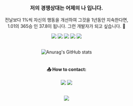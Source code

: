 <div align="center">

### 저의 경쟁상대는 어제의 나 입니다.
전날보다 1%씩 자신의 행동을 개선하여 그것을 1년동안 지속한다면,<br>
1.01의 365승 인 37.8이 됩니다. 그런 개발자가 되고 싶습니다. 👋
    
<img src="https://img.shields.io/badge/iOS-FFFFFF?style=flat-square&logo=iOS&logoColor=000000"/> <img src="https://img.shields.io/badge/Swift-F05138?style=flat-square&logo=Swift&logoColor=FFFFFF"/> <img src="https://img.shields.io/badge/SwiftUI-0b5394?style=flat-square&logo=Swift&logoColor=FFFFFF"/> <img src="https://img.shields.io/badge/Xcode-147EFB?style=flat-square&logo=Xcode&logoColor=FFFFFF"/> <img src="https://img.shields.io/badge/Git-F05032?style=flat-square&logo=Git&logoColor=FFFFFF"/> <br><br>

<!--
**iOSBen21/iOSBen21** is a ✨ _special_ ✨ repository because its `README.md` (this file) appears on your GitHub profile.

Here are some ideas to get you started:

- 🔭 I’m currently working on ...
- 🌱 I’m currently learning ...
- 👯 I’m looking to collaborate on ...
- 🤔 I’m looking for help with ...
- 💬 Ask me about ...
- 📫 How to reach me: ...
- 😄 Pronouns: ...
- ⚡ Fun fact: ...
-->

    
![Anurag's GitHub stats](https://github-readme-stats.vercel.app/api?username=iOSBen21&show_icons=true&theme=tokyonight)
<br><br>


#### 📤 How to contact:

<img src="https://img.shields.io/badge/gseonghoonj@gmail.com-EA4335?style=flat-square&logo=Gmail&logoColor=FFFFFF"/></a> <a href="https://www.instagram.com/gseonghoonj" target="_blank"><img src="https://img.shields.io/badge/gseonghoonj-E4405F?style=flat-square&logo=Instagram&logoColor=FFFFFF"/></a>
<br><br>


<a href="https://hits.seeyoufarm.com"><img src="https://hits.seeyoufarm.com/api/count/incr/badge.svg?url=https%3A%2F%2Fgithub.com%2FiOSBen21&count_bg=%2379C83D&title_bg=%23555555&icon=&icon_color=%23E7E7E7&title=hits&edge_flat=false"/></a>

</div>
